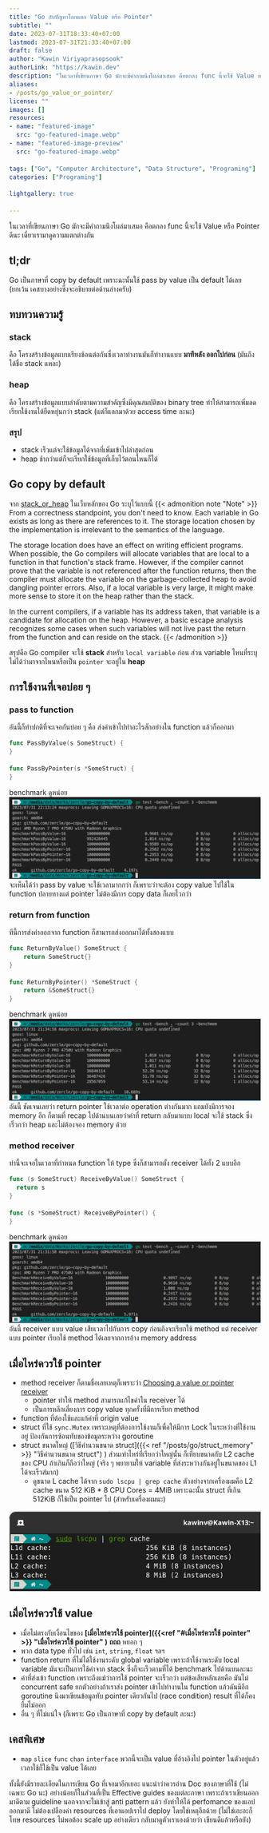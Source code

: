 ```yaml
---
title: "Go กับปัญหาโลกแตก Value หรือ Pointer"
subtitle: ""
date: 2023-07-31T18:33:40+07:00
lastmod: 2023-07-31T21:33:40+07:00
draft: false
author: "Kawin Viriyaprasopsook"
authorLink: "https://kawin.dev"
description: "ในเวลาที่เขียนภาษา Go มักจะมีคำถามนึงโผล่มาเสมอ คือตกลง func นี้จะใช้ Value หรือ Pointer ดีนะ เดี๋ยวเรามาดูความแตกต่างกัน"
aliases:
- /posts/go_value_or_pointer/
license: ""
images: []
resources:
- name: "featured-image"
  src: "go-featured-image.webp"
- name: "featured-image-preview"
  src: "go-featured-image.webp"

tags: ["Go", "Computer Architecture", "Data Structure", "Programing"]
categories: ["Programing"]

lightgallery: true

---
```


ในเวลาที่เขียนภาษา Go มักจะมีคำถามนึงโผล่มาเสมอ คือตกลง func นี้จะใช้ Value หรือ Pointer ดีนะ เดี๋ยวเรามาดูความแตกต่างกัน

<!--more-->

## tl;dr
Go เป็นภาษาที่ copy by default เพราะฉะนั้นใช้ pass by value เป็น default ได้เลย (ยกเว้น เคสบางอย่างซึ่งจะอธิบายต่อด้านล่างครับ)

## ทบทวนความรู้

### stack
คือ โครงสร้างข้อมูลแบบเรียงซ้อนต่อกันซึ่งเวลาทำงานมันก็ทำงานแบบ **มาทีหลัง ออกไปก่อน** (มันถึงได้ชื่อ stack แหละ)

### heap
คือ โครงสร้างข้อมูลแบบลำดับตามความสำคัญซึ่งมีคุณสมบัติของ binary tree ทำให้สามารถเพิ่มลด เรียกใช้งานได้ยืดหยุ่นกว่า stack (แต่ก็แลกมาด้วย access time ละนะ)

### สรุป
- stack เร็วแต่จะใช้ข้อมูลได้จากที่เพิ่มเข้าไปล่าสุดก่อน
- heap ช้ากว่าแต่ก็จะเรียกใช้ข้อมูลที่เก็บไว้ตอนไหนก็ได้

## Go copy by default
จาก [stack_or_heap](https://go.dev/doc/faq#stack_or_heap) ในเว็บหลักของ Go ระบุไว้แบบนี้
{{< admonition note "Note" >}}
From a correctness standpoint, you don't need to know. Each variable in Go exists as long as there are references to it. The storage location chosen by the implementation is irrelevant to the semantics of the language.

The storage location does have an effect on writing efficient programs. When possible, the Go compilers will allocate variables that are local to a function in that function's stack frame. However, if the compiler cannot prove that the variable is not referenced after the function returns, then the compiler must allocate the variable on the garbage-collected heap to avoid dangling pointer errors. Also, if a local variable is very large, it might make more sense to store it on the heap rather than the stack.

In the current compilers, if a variable has its address taken, that variable is a candidate for allocation on the heap. However, a basic escape analysis recognizes some cases when such variables will not live past the return from the function and can reside on the stack.
{{< /admonition >}}

สรุปคือ Go compiler จะใช้ **stack** สำหรับ `local variable` ก่อน ส่วน variable ไหนที่ระบุไม่ได้ว่ามาจากไหนหรือเป็น `pointer` จะอยู่ใน **heap**

## การใช้งานที่เจอบ่อย ๆ

### pass to function
อันนี้ก็ท่าปกติที่จะเจอกันบ่อย ๆ คือ ส่งค่าเข้าไปทำอะไรสักอย่างใน function แล้วก็ออกมา
```go
func PassByValue(s SomeStruct) {
}

func PassByPointer(s *SomeStruct) {
}
```
benchmark ดูหน่อย
![benchmark_pass_to_func](img/benchmark_pass_to_func.webp "benchmark_pass_to_func")
จะเห็นได้ว่า pass by value จะใช้เวลามากกว่า ก็เพราะว่าจะต้อง copy value ไปใช้ใน function ปลายทางแต่ pointer ไม่ต้องมีการ copy data ก็เลยไวกว่า

### return from function
ทีนี้การส่งค่าออกจาก function ก็สามารถส่งออกมาได้ทั้งสองแบบ
```go
func ReturnByValue() SomeStruct {
	return SomeStruct{}
}

func ReturnByPointer() *SomeStruct {
	return &SomeStruct{}
}
```
benchmark ดูหน่อย
![benchmark_return_from_func](img/benchmark_return_from_func.webp "benchmark_return_from_func")
อันนี้ ชัดเจนเลยว่า return pointer ใช้เวลาต่อ operation ต่างกันมาก แถมยังมีการจอง memory อีก ก็ตามที่ recap ไปด้านบนเลยว่าค่าที่ return กลับมาแบบ local จะใช้ stack ซึ่งเร็วกว่า heap และไม่ต้องจอง memory ด้วย

### method receiver
ท่านี้จะเจอในเวลาที่กำหนด function ให้ type ซึ่งก็สามารถตั้ง receiver ได้ทั้ง 2 แบบอีก
```go
func (s SomeStruct) ReceiveByValue() SomeStruct {
  return s
}

func (s *SomeStruct) ReceiveByPointer() {
}
```
benchmark ดูหน่อย
![benchmark_receiver](img/benchmark_receiver.webp "benchmark_receiver")
อันนี้ receiver แบบ value เสียเวลาไปกับการ copy ก่อนถึงจะเรียกใช้ method แต่ receiver แบบ pointer เรียกใช้ method ได้เลยจากการอ้าง memory address

## เมื่อไหร่ควรใช้ pointer
- method receiver ก็ตามชื่อเลยเหตุก็เพราะว่า [Choosing a value or pointer receiver
](https://go.dev/tour/methods/8)
  - pointer ทำให้ method สามารถแก้ไขค่าใน receiver ได้
  - เป็นการหลีกเลี่ยงการ copy value ทุกครั้งที่มีการเรียก method
- function ที่ต้องใช้และแก้ค่าที่ origin value
- struct ที่ใช้ `sync.Mutex` เพราะเหตุที่ต้องการใช้งานก็เพื่อให้มีการ Lock ในระหว่างที่ใช้งานอยู่ ป้องกันการซ้อนทับของข้อมูลระหว่าง goroutine
- struct ขนาดใหญ่ ([วิธีคำนวนขนาด struct]({{< ref "/posts/go/struct_memory" >}} "วิธีคำนวนขนาด struct")  ) ส่วนเท่าไหร่ที่เรียกว่าใหญ่นั้น ก็เทียบขนาดกับ L2 cache ของ CPU ถ้าเกินก็ถือว่าใหญ่ (จริง ๆ พยายามให้ variable ที่ส่งระหว่างกันอยู่ในขนาดของ L1 ได้จะเร็วส์มาก)
  - ดูขนาด L cache ได้จาก `sudo lscpu | grep cache` ตัวอย่างจากเครื่องผมคือ L2 cache ขนาด 512 KiB * 8 CPU Cores = 4MiB เพราะฉะนั้น struct ที่เกิน 512KiB ก็ใช้เป็น pointer ไป (สำหรับเครื่องผมนะ)

![cpu_cache](img/cpu_cache.webp "cpu_cache")

## เมื่อไหร่ควรใช้ value
- เมื่อไม่ตรงกับเงื่อนไขของ **[เมื่อไหร่ควรใช้ pointer]({{<ref "#เมื่อไหร่ควรใช้ pointer" >}} "เมื่อไหร่ควรใช้ pointer" )** **ถถถ** หยอก ๆ
- พวก data type ทั่วไป เช่น `int`, `string`, `float` ฯลฯ
- function return ที่ไม่ได้ใช้งานระดับ global variable เพราะถ้าใช้งานระดับ local variable มันจะเป็นการใช้ค่าจาก stack ซึ่งก็จะเร็วตามที่ได้ benchmark ไปด้านบนละนะ
- ค่าที่ส่งเข้า function เพราะถึงแม้ว่าการใช้ pointer จะเร็วกว่า แต่ข้อเสียหลักเลยคือ มันไม่ concurrent safe ยกตัวอย่างถ้าเราส่ง pointer เข้าไปทำงานใน function แล้วดันมีอีก goroutine นึงมาเขียนข้อมูลทับ pointer เดียวกันไป (race condition) result ที่ได้ก็คงยิ้มไม่ออก
- อื่น ๆ ที่ไม่แน่ใจ (ก็เพราะ Go เป็นภาษาที่ copy by default ละนะ)

## เคสพิเศษ
- `map` `slice` `func` `chan` `interface` พวกนี้จะเป็น value ที่อ้างอิงไป pointer ในตัวอยู่แล้ว เวลาใช้ก็ใช้เป็น value ได้เลย

ทั้งนี้ยังมีรายละเอียดในการเขียน Go ที่เจอมาอีกเยอะ แนะนำว่าควรอ่าน Doc ของภาษาที่ใช้ (ไม่เฉพาะ Go นะ) อย่างน้อยก็ในส่วนที่เป็น Effective guides ของแต่ละภาษา เพราะถ้าเราเขียนออกมาดีตาม guideline นอกจากจะไม่เข้าสู่ anti pattern แล้ว ยังทำให้ได้ perfomance ของแอปออกมาดี ไม่ต้องเปลืองค่า resources ที่เอาแอปเราไป deploy โดยใช่เหตุอีกด้วย (ไม่ใช่เอะอะก็โทษ resources ไม่พอต้อง scale up อย่างเดียว กลับมาดูตัวเราเองด้วยว่า เขียนดีแล้วหรือยัง)
